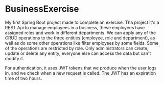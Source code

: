 # BusinessExercise
My first Spring Boot project made to complete an exercise. Tha project it's a REST Api to manage employees in a business, these employees have assigned roles and work in different departments. We can apply any of the CRUD operations to the three entities (employee, role and department), as well as do some other operations like filter employees by some fields. Some of the operations are restricted by role. Only administrators can create, update or delete any entity, everyone else can access the data but can't modify it. 

For authentication, it uses JWT tokens that we produce when the user logs in, and we check when a new request is called. The JWT has an expiration time of two hours.
